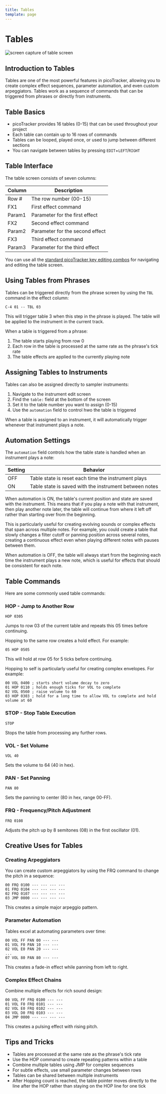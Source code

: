 ```yaml
---
title: Tables
template: page
---
```


# Tables

![screen capture of table screen](image/table-screen-small.png)

## Introduction to Tables

Tables are one of the most powerful features in picoTracker, allowing you to create complex effect sequences, parameter automation, and even custom arpeggiators. Tables work as a sequence of commands that can be triggered from phrases or directly from instruments.

## Table Basics

- picoTracker provides 16 tables (0-15) that can be used throughout your project
- Each table can contain up to 16 rows of commands
- Tables can be looped, played once, or used to jump between different sections
- You can navigate between tables by pressing `EDIT`+`LEFT`/`RIGHT`

## Table Interface

The table screen consists of seven columns:

| Column | Description |
|--------|-------------|
| Row # | The row number (00-15) |
| FX1 | First effect command |
| Param1 | Parameter for the first effect |
| FX2 | Second effect command |
| Param2 | Parameter for the second effect |
| FX3 | Third effect command |
| Param3 | Parameter for the third effect |

You can use all the [standard picoTracker key editing combos](keypadcombos.html) for navigating and editing the table screen.

## Using Tables from Phrases

Tables can be triggered directly from the phrase screen by using the `TBL` command in the effect column:

```
C-4 01 -- TBL 03
```

This will trigger table 3 when this step in the phrase is played. The table will be applied to the instrument in the current track.

When a table is triggered from a phrase:

1. The table starts playing from row 0
2. Each row in the table is processed at the same rate as the phrase's tick rate
3. The table effects are applied to the currently playing note

## Assigning Tables to Instruments

Tables can also be assigned directly to sampler instruments:

1. Navigate to the instrument edit screen
2. Find the `table:` field at the bottom of the screen
3. Set it to the table number you want to assign (0-15)
4. Use the `automation` field to control hwo the table is triggered

When a table is assigned to an instrument, it will automatically trigger whenever that instrument plays a note.

## Automation Settings

The `automation` field controls how the table state is handled when an instrument plays a note:

| Setting | Behavior |
|---------|----------|
| OFF | Table state is reset each time the instrument plays |
| ON | Table state is saved with the instrument between notes |

When automation is ON, the table's current position and state are saved with the instrument. This means that if you play a note with that instrument, then play another note later, the table will continue from where it left off rather than starting over from the beginning.

This is particularly useful for creating evolving sounds or complex effects that span across multiple notes. For example, you could create a table that slowly changes a filter cutoff or panning position across several notes, creating a continuous effect even when playing different notes with pauses between them.

When automation is OFF, the table will always start from the beginning each time the instrument plays a new note, which is useful for effects that should be consistent for each note.

## Table Commands

Here are some commonly used table commands:

### HOP - Jump to Another Row

```
HOP 0305
```

Jumps to row 03 of the current table and repeats this 05 times before continuing.

Hopping to the same row creates a hold effect. For example:

```
05 HOP 0505
```

This will hold at row 05 for 5 ticks before continuing.

Hopping to self is particularly useful for creating complex envelopes. For example:

```
00 VOL 0400 ; starts short volume decay to zero
01 HOP 0110 ; holds enough ticks for VOL to complete
02 VOL 0560 ; raise volume to 60
03 HOP 0303 ; hold for a long time to allow VOL to complete and hold volume at 60
```

### STOP - Stop Table Execution

```
STOP
```

Stops the table from processing any further rows.

### VOL - Set Volume

```
VOL 40
```

Sets the volume to 64 (40 in hex).

### PAN - Set Panning

```
PAN 80
```

Sets the panning to center (80 in hex, range 00-FF).

### FRQ - Frequency/Pitch Adjustment

```
FRQ 0108
```

Adjusts the pitch up by 8 semitones (08) in the first oscillator (01).

## Creative Uses for Tables

### Creating Arpeggiators

You can create custom arpeggiators by using the FRQ command to change the pitch in a sequence:

```
00 FRQ 0100 --- --- --- ---
01 FRQ 0104 --- --- --- ---
02 FRQ 0107 --- --- --- ---
03 JMP 0000 --- --- --- ---
```

This creates a simple major arpeggio pattern.

### Parameter Automation

Tables excel at automating parameters over time:

```
00 VOL FF PAN 00 --- ---
01 VOL F0 PAN 10 --- ---
02 VOL E0 PAN 20 --- ---
...
07 VOL 80 PAN 80 --- ---
```

This creates a fade-in effect while panning from left to right.

### Complex Effect Chains

Combine multiple effects for rich sound design:

```
00 VOL FF FRQ 0100 --- ---
01 VOL F0 FRQ 0101 --- ---
02 VOL E0 FRQ 0102 --- ---
03 VOL D0 FRQ 0103 --- ---
04 JMP 0000 --- --- --- ---
```

This creates a pulsing effect with rising pitch.

## Tips and Tricks

- Tables are processed at the same rate as the phrase's tick rate
- Use the HOP command to create repeating patterns within a table
- Combine multiple tables using JMP for complex sequences
- For subtle effects, use small parameter changes between rows
- Tables can be shared between multiple instruments
- After Hopping count is reached, the table pointer moves directly to the line after the HOP rather than staying on the HOP line for one tick
